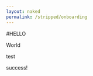 ```yaml
---
layout: naked
permalink: /stripped/onboarding
---
```



#HELLO

World

test

<noscript>success!</noscript>

